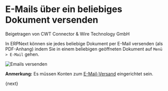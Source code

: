 # E-Mails über ein beliebiges Dokument versenden
<span class="text-muted contributed-by">Beigetragen von CWT Connector & Wire Technology GmbH</span>

In ERPNext können sie jedes beliebige Dokument per E-Mail versenden (als PDF-Anhang) indem Sie in einem beliebigen geöffneten Dokument auf `Menü > E-Mail` gehen.

<img class="screenshot" alt="Emails versenden" src="/docs/assets/img/setup/email/send-email.gif">

**Anmerkung:** Es müssen Konten zum [E-Mail-Versand](/docs/user/manual/de/setting-up/email/email-account.html) eingerichtet sein.

{next}
